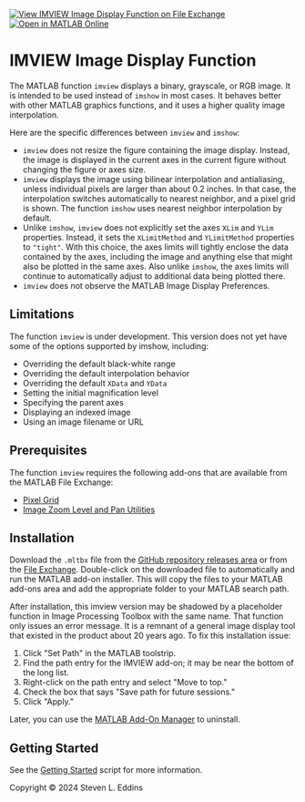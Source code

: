 [![View IMVIEW Image Display Function on File Exchange](https://www.mathworks.com/matlabcentral/images/matlab-file-exchange.svg)](https://www.mathworks.com/matlabcentral/fileexchange/177319-imview-image-display-function) [![Open in MATLAB Online](https://www.mathworks.com/images/responsive/global/open-in-matlab-online.svg)](https://matlab.mathworks.com/open/github/v1?repo=eddins/imview&file=toolbox/gettingStarted.mlx)

# IMVIEW Image Display Function

The MATLAB function `imview` displays a binary, grayscale, or RGB image. It is intended to be used instead of `imshow` in most cases. It behaves better with other MATLAB graphics functions, and it uses a higher quality image interpolation.

Here are the specific differences between `imview` and `imshow`:
 
- `imview` does not resize the figure containing the image display. Instead, the image is displayed in the current axes in the current figure without changing the figure or axes size.
- `imview` displays the image using bilinear interpolation and antialiasing, unless individual pixels are larger than about 0.2 inches. In that case, the interpolation switches automatically to nearest neighbor, and a pixel grid is shown. The function `imshow` uses nearest neighbor interpolation by default.
 - Unlike `imshow`, `imview` does not explicitly set the axes `XLim` and `YLim` properties. Instead, it sets the `XLimitMethod` and `YLimitMethod` properties to `"tight"`. With this choice, the axes limits will tightly enclose the data contained by the axes, including the image and anything else that might also be plotted in the same axes. Also unlike `imshow`, the axes limits will continue to automatically adjust to additional data being plotted there.
 - `imview` does not observe the MATLAB Image Display Preferences.
 
## Limitations
 
The function `imview` is under development. This version does not yet have some of the options supported by imshow, including:
 
- Overriding the default black-white range
- Overriding the default interpolation behavior
- Overriding the default `XData` and `YData`
- Setting the initial magnification level
- Specifying the parent axes
- Displaying an indexed image
- Using an image filename or URL
 
## Prerequisites
 
The function `imview` requires the following add-ons that are available from the MATLAB File Exchange:
 
- [Pixel Grid](https://www.mathworks.com/matlabcentral/fileexchange/71622-pixel-grid) 
- [Image Zoom Level and Pan Utilities](https://www.mathworks.com/matlabcentral/fileexchange/167316-image-zoom-level-and-pan-utilities)

## Installation

Download the `.mltbx` file from the [GitHub repository releases area](https://github.com/eddins/imview/releases/) or from the [File Exchange](https://www.mathworks.com/matlabcentral/fileexchange/placeholder). Double-click on the downloaded file to automatically and run the MATLAB add-on installer. This will copy the files to your MATLAB add-ons area and add the appropriate folder to your MATLAB search path.

After installation, this imview version may be shadowed by a placeholder function in Image Processing Toolbox with the same name. That function only issues an error message. It is a remnant of a general image display tool that existed in the product about 20 years ago. To fix this installation issue:

1. Click "Set Path" in the MATLAB toolstrip. 
1. Find the path entry for the IMVIEW add-on; it may be near the bottom of the long list. 
1. Right-click on the path entry and select "Move to top." 
1. Check the box that says "Save path for future sessions."
1. Click "Apply."

Later, you can use the [MATLAB Add-On Manager](https://www.mathworks.com/help/matlab/matlab_env/get-add-ons.html) to uninstall.

## Getting Started

See the [Getting Started](https://viewer.mathworks.com/?viewer=live_code&url=https%3A%2F%2Fwww.mathworks.com%2Fmatlabcentral%2Fmlc-downloads%2Fdownloads%2Fb2565ebf-4819-4e5a-8c49-f6a32f92a051%2F1733961676%2Ffiles%2FgettingStarted.mlx&embed=web) script for more information.

Copyright &copy; 2024 Steven L. Eddins